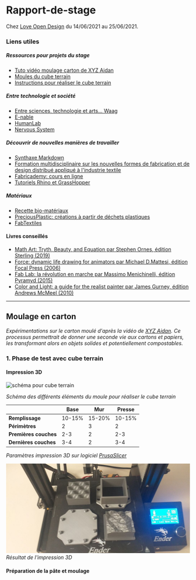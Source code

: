 # Rapport-de-stage
Chez [Love Open Design](https://love-open-design.com/) du 14/06/2021 au 25/06/2021.

### Liens utiles
##### Ressources pour projets du stage
- [Tuto vidéo moulage carton de XYZ Aidan](https://www.youtube.com/watch?v=0ItPfhx3ulw)
- [Moules du cube terrain](https://www.thingiverse.com/thing:3912997)
- [Instructions pour réaliser le cube terrain](https://www.instructables.com/Recycle-Cardboard-Into-Anything-With-3D-Printing/)

##### Entre technologie et société
- [Entre sciences, technologie et arts... Waag](https://waag.org/)
- [E-nable](https://e-nable.fr/)
- [HumanLab](https://myhumankit.org/) 
- [Nervous System](https://n-e-r-v-o-u-s.com/index.php)

##### Découvrir de nouvelles manières de travailler
- [Synthaxe Markdown](https://www.markdownguide.org/cheat-sheet)
- [Formation multidisciplinaire sur les nouvelles formes de fabrication et de design distribué appliqué à l'industrie textile](https://textile-academy.org/)
- [Fabricademy: cours en ligne](https://vimeo.com/showcase/7626171)
- [Tutoriels Rhino et GrassHopper](https://class.textile-academy.org/tutorials/)

##### Matériaux
- [Recette bio-matériaux](https://drive.google.com/file/d/1Lm147nvWkxxmPf5Oh2wU5a8eonpqHCVc/view)
- [PreciousPlastic: créations à partir de déchets plastiques](https://preciousplastic.com/index.html)
- [FabTextiles](http://fabtextiles.org/)

#### Livres conseillés
- [Math Art: Tryth, Beauty, and Equation par Stephen Ornes, édition Sterling (2019)](https://www.goodreads.com/book/show/41739506-math-art)
- [Force: dynamic life drawing for animators par Michael D.Mattesi, édition Focal Press (2006)](https://www.amazon.fr/Force-Dynamic-Life-Drawing-Animators/dp/0240808452)
- [Fab Lab: la révolution en marche par Massimo Menichinelli, édition Pyramyd (2015)](https://www.amazon.fr/Fab-Lab-r%C3%A9volution-est-marche/dp/2350173410)
- [Color and Light: a guide for the realist painter par James Gurney, édition Andrews McMeel (2010)](https://www.amazon.fr/Color-Light-Guide-Realist-Painter/dp/0740797719)

---

## Moulage en carton
*Expérimentations sur le carton moulé d'après la vidéo de [XYZ Aidan](https://www.youtube.com/watch?v=0ItPfhx3ulw). Ce processus permettrait de donner une seconde vie aux cartons et papiers, les transformant alors en objets solides et potentiellement compostables.*

### 1. Phase de test avec cube terrain

#### Impression 3D


![schéma pour cube terrain](img/schéma-de-fonctionnement.png)

*Schéma des différents éléments du moule pour réaliser le cube terrain*


|  | Base | Mur | Presse |
| --- | --- | --- | --- |
| **Remplissage** | 10-15% | 15-20% | 10-15% |
| **Périmètres** | 2 | 3 | 2 |
| **Premières couches** | 2-3 | 2 | 2-3|
| **Dernières couches** | 3-4 | 2 | 3-4|

*Paramètres impression 3D sur logiciel [PrusaSlicer](https://www.prusa3d.com/prusaslicer/)*

![impression du cube terrain](img/20210615_112515.jpg)
*Résultat de l'impression 3D*

#### Préparation de la pâte et moulage 






